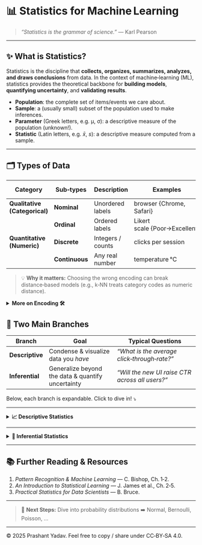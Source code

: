 # 📊 Statistics for Machine Learning

> *“Statistics is the grammar of science.”* — Karl Pearson

---

## ✨ What **is** Statistics?

Statistics is the discipline that **collects, organizes, summarizes, analyzes, and draws conclusions** from data.  In the context of machine‑learning (ML), statistics provides the theoretical backbone for **building models**, **quantifying uncertainty**, and **validating results**.

* **Population**: the complete set of items/events we care about.
* **Sample**: a (usually small) subset of the population used to make inferences.
* **Parameter** (Greek letters, e.g. μ, σ): a descriptive measure of the population (unknown!).
* **Statistic** (Latin letters, e.g. $\bar{x}$, *s*): a descriptive measure computed from a sample.

---

## 🗂️ Types of Data

| Category                      | Sub‑types      | Description       | Examples                      | Typical ML Encoding |
| ----------------------------- | -------------- | ----------------- | ----------------------------- | ------------------- |
| **Qualitative (Categorical)** | **Nominal**    | Unordered labels  | browser {Chrome, Safari}      | One‑hot             |
|                               | **Ordinal**    | Ordered labels    | Likert scale {Poor→Excellent} | Ordinal/Target      |
| **Quantitative (Numeric)**    | **Discrete**   | Integers / counts | clicks per session            | As‑is or log        |
|                               | **Continuous** | Any real number   | temperature °C                | Normalization       |

> 💡 **Why it matters:** Choosing the wrong encoding can break distance‑based models (e.g., k‑NN treats category codes as numeric distance).

<details>
<summary><strong>More on Encoding 🛠️</strong></summary>

* **Label Encoding** – preserves order → good for ordinal.
* **One‑Hot / Dummy** – breaks a column into *k* binary flags → default for nominal.
* **Frequency Encoding** – map category to its empirical probability.
* **Target Encoding** – replace category with mean target → powerful but risk of leakage.

</details>

## 🌳 Two Main Branches

| Branch          | Goal                                              | Typical Questions                               |
| --------------- | ------------------------------------------------- | ----------------------------------------------- |
| **Descriptive** | Condense & visualize data you *have*              | *“What is the average click‑through‑rate?”*     |
| **Inferential** | Generalize beyond the data & quantify uncertainty | *“Will the new UI raise CTR across all users?”* |

Below, each branch is expandable. Click to dive in! ⤵️

---

<details>
<summary><strong>📈 Descriptive Statistics</strong></summary>

### 1. Measures of Central Tendency (MCT) 🧭

| Symbol      | Name                | Formula                                  | Derivation Sketch                                                            |        |    |
| ----------- | ------------------- | ---------------------------------------- | ---------------------------------------------------------------------------- | ------ | -- |
| $\bar{x}$   | **Mean**            | $\bar{x}=\dfrac{1}{n}\sum_{i=1}^{n}x_i$  | Minimize squared error $\sum (x_i-c)^2$ ⇒ set derivative to 0 ⇒ $c=\bar{x}$. |        |    |
| $\tilde{x}$ | **Median**          | Middle value (or average of two middles) | Minimizes absolute error (\sum                                               | x\_i-c | ). |
| *Mode*      | Most frequent value | N/A                                      | Useful for categorical features.                                             |        |    |

### 2. Measures of Dispersion (MD) 🎯

| Symbol | Name                     | Formula                                    | Interpretation                                                     |
| ------ | ------------------------ | ------------------------------------------ | ------------------------------------------------------------------ |
| $s^2$  | **Sample Variance**      | $s^2 = \dfrac{1}{n-1}\sum (x_i-\bar{x})^2$ | Average squared deviation; divisor *(n‑1)* is Bessel’s correction. |
| $s$    | **Std. Deviation**       | $s=\sqrt{s^2}$                             | Back to original units.                                            |
| IQR    | **Inter‑Quartile Range** | $Q_3-Q_1$                                  | Robust to outliers; great for box plots.                           |

> 💡 **ML tie‑in:** Feature scaling (z‑score) uses mean & std‑dev; robust scaling uses median & IQR.

### 3. Shape of the Distribution 🌀

* **Skewness** $\gamma_1 = \dfrac{\mu_3}{\sigma^3}$  – asymmetry.
* **Kurtosis** $\gamma_2 = \dfrac{\mu_4}{\sigma^4}-3$ – tail heaviness.

### 4. Visual Tools 🖼️

| Plot      | Best for                |
| --------- | ----------------------- |
| Histogram | Univariate distribution |
| Box‑plot  | Spread & outliers       |
| Pair‑plot | Multivariate overview   |
| Heat‑map  | Correlation matrix      |

### 🚀 Real‑World ML Examples

* **EDA before modeling**: spot skewness → apply log‑transform.
* **Data quality checks**: high std‑dev in sensor readings may flag malfunction.

</details>

---

<details>
<summary><strong>🎲 Inferential Statistics</strong></summary>

### 1. Estimation 🔍

**Goal:** Use a sample to estimate population parameters.

| Type              | Output                                     | Formula / Method                      | ML Context                                     |                                                 |
| ----------------- | ------------------------------------------ | ------------------------------------- | ---------------------------------------------- | ----------------------------------------------- |
| **Point**         | Single value $\hat{\theta}$                | MLE: maximize (L(\theta)=\prod f(x\_i | \theta)).                                      | Fit model weights by MLE (e.g., Logistic Reg.). |
| **Interval (CI)** | Range $[\hat{\theta}\pm z_{\alpha/2}\,SE]$ | $SE=\dfrac{s}{\sqrt{n}}$ for mean.    | Reporting ±1.96·SE around validation accuracy. |                                                 |

### 2. Hypothesis Testing ⚔️

| Concept        | Symbol        | Typical Steps                                |
| -------------- | ------------- | -------------------------------------------- |
| Null vs Alt    | $H_0, H_1$    | State claims                                 |
| Test‑statistic | *t, z, χ², F* | Compute from data                            |
| p‑value        | *p*           | Prob. of observing ≥ statistic if $H_0$ true |
| Decision       | α             | Reject if *p* < α                            |

> 🧠 **Key Idea:** Small *p* → data is incompatible with $H_0$; doesn’t *prove* ﻿$H_1$.

**Common Tests**

| Test     | Use‑case            | Assumptions      |
| -------- | ------------------- | ---------------- |
| *t‑test* | Mean diff (n<30)    | Normality        |
| *z‑test* | Mean diff (known σ) | Normality        |
| *χ²*     | Categorical assoc.  | Expected freq ≥5 |
| *ANOVA*  | ≥3 group means      | Homoscedasticity |

### 3. Resampling & the CLT 🌀

* **Bootstrap**: Empirically approximate sampling distribution → robust CIs.
* **Cross‑validation**: Estimate generalization error.

### 4. Bias‑Variance Trade‑off 🎯

Derive expected test MSE:

$$
\operatorname{E}\big[(y - \hat{f}(x))^{2}\big]
 = \underbrace{\big(\operatorname{Bias}[\hat{f}(x)]\big)^{2}}_{(\mathbb{E}\,\hat{f}(x) - f(x))^{2}}
 + \underbrace{\operatorname{Var}[\hat{f}(x)]}_{\mathbb{E}\big[(\hat{f}(x) - \mathbb{E}\,\hat{f}(x))^{2}\big]}
 + \sigma^{2}
$$

* **High‑bias models**: underfit (e.g., linear on non‑linear data).
* **High‑variance models**: overfit (deep tree without pruning).

### 🚀 Real‑World ML Examples

* **A/B Testing**: Hypothesis test on conversion rate.
* **Early stopping**: Monitor CV error → balance variance.
* **Ensembles**: Bagging (Random Forest) reduces variance via bootstrap.

</details>

---

## 📚 Further Reading & Resources

1. *Pattern Recognition & Machine Learning* — C. Bishop, Ch. 1‑2.
2. *An Introduction to Statistical Learning* — J. James et al., Ch. 2‑5.
3. *Practical Statistics for Data Scientists* — B. Bruce.

---

> 🏁 **Next Steps:** Dive into probability distributions ➡️ Normal, Bernoulli, Poisson, …

---

© 2025 Prashant Yadav. Feel free to copy / share under CC‑BY‑SA 4.0.
